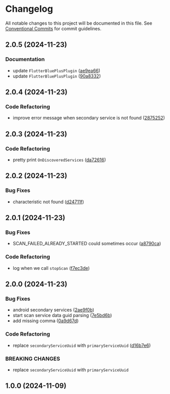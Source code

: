 # Changelog

All notable changes to this project will be documented in this file. See [Conventional Commits](https://www.conventionalcommits.org) for commit guidelines.

## 2.0.5 (2024-11-23)

### Documentation

* update `FlutterBluePlusPlugin` ([ae9ea66](https://github.com/tnc1997/flutter-blue-plus/commit/ae9ea66182266af47d2cf52b3c0bb56fadddb71e))
* update `FlutterBluePlusPlugin` ([90a8332](https://github.com/tnc1997/flutter-blue-plus/commit/90a83326446a668b53726d977c349d603ef12211))

## 2.0.4 (2024-11-23)

### Code Refactoring

* improve error message when secondary service is not found ([2875252](https://github.com/tnc1997/flutter-blue-plus/commit/2875252ca019bff5e931806e14bcfc41962fc7ac))

## 2.0.3 (2024-11-23)

### Code Refactoring

* pretty print `OnDiscoveredServices` ([da72616](https://github.com/tnc1997/flutter-blue-plus/commit/da726168e179479c90c6dd94571c73c2798c67f9))

## 2.0.2 (2024-11-23)

### Bug Fixes

* characteristic not found ([d24711f](https://github.com/tnc1997/flutter-blue-plus/commit/d24711fbb2fc1be7e9deaacbc09f6eb1ce0995db))

## 2.0.1 (2024-11-23)

### Bug Fixes

* SCAN_FAILED_ALREADY_STARTED could sometimes occur ([a8790ca](https://github.com/tnc1997/flutter-blue-plus/commit/a8790ca2d3d1ca64afb2f1616eea26697905c73a))

### Code Refactoring

* log when we call `stopScan` ([f7ec3de](https://github.com/tnc1997/flutter-blue-plus/commit/f7ec3de5fdc76dd6fee163b41adb2413dd7c9d34))

## 2.0.0 (2024-11-23)

### Bug Fixes

* android secondary services ([2ae9f0b](https://github.com/tnc1997/flutter-blue-plus/commit/2ae9f0bc7685e300c1f77a736821ee0170f2d294))
* start scan service data guid parsing ([7e5bd6b](https://github.com/tnc1997/flutter-blue-plus/commit/7e5bd6b4eb60f971e6c297d048b779ea85d15e1a))
* add missing comma ([0a9d67d](https://github.com/tnc1997/flutter-blue-plus/commit/0a9d67d2e2caf9bc61fcc2f879fac2aab7212e6a))

### Code Refactoring

* replace `secondaryServiceUuid` with `primaryServiceUuid` ([d16b7e6](https://github.com/tnc1997/flutter-blue-plus/commit/d16b7e6cf017081bf1ec117c800c00de198b8fe8))

### BREAKING CHANGES

* replace `secondaryServiceUuid` with `primaryServiceUuid`

## 1.0.0 (2024-11-09)
